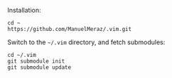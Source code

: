 Installation:

    cd ~
    https://github.com/ManuelMeraz/.vim.git

Switch to the `~/.vim` directory, and fetch submodules:

    cd ~/.vim
    git submodule init
    git submodule update
